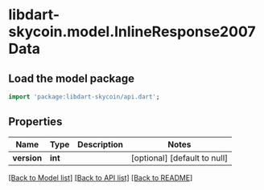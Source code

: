 # libdart-skycoin.model.InlineResponse2007Data

## Load the model package
```dart
import 'package:libdart-skycoin/api.dart';
```

## Properties
Name | Type | Description | Notes
------------ | ------------- | ------------- | -------------
**version** | **int** |  | [optional] [default to null]

[[Back to Model list]](../README.md#documentation-for-models) [[Back to API list]](../README.md#documentation-for-api-endpoints) [[Back to README]](../README.md)


